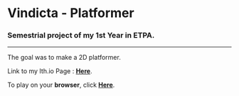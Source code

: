 # Vindicta - Platformer
### Semestrial project of my 1st Year in ETPA.
 ---
 
The goal was to make a 2D platformer.

Link to my Ith.io Page : [**Here**](https://eyerward.itch.io/).

To play on your **browser**, click [**Here**](https://eyerward.github.io/Ps2-Vindicta/).


